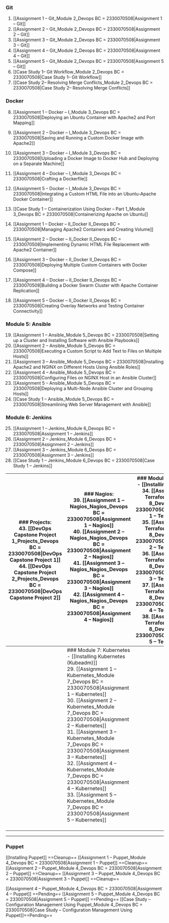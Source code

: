 
### Git
1. [[Assignment 1 – Git_Module 2_Devops BC = 2330070508|Assignment 1 – Git]]
2. [[Assignment 2 – Git_Module 2_Devops BC = 2330070508|Assignment 2 – Git]]
3. [[Assignment 3 – Git_Module 2_Devops BC = 2330070508|Assignment 3 – Git]]
4. [[Assignment 4 – Git_Module 2_Devops BC = 2330070508|Assignment 4 – Git]]
5. [[Assignment 5 – Git_Module 2_Devops BC = 2330070508|Assignment 5 – Git]]
6. [[Case Study 1– Git Workflow_Module 2_Devops BC = 2330070508|Case Study 1– Git Workflow]]
7. [[Case Study 2– Resolving Merge Conflicts_Module 2_Devops BC = 2330070508|Case Study 2– Resolving Merge Conflicts]]

### Docker
8. [[Assignment 1 – Docker – I_Module 3_Devops BC = 2330070508|Deploying an Ubuntu Container with Apache2 and Port Mapping]]
9. [[Assignment 2 – Docker – I_Module 3_Devops BC = 2330070508|Saving and Running a Custom Docker Image with Apache2]]
10. [[Assignment 3 – Docker – I_Module 3_Devops BC = 2330070508|Uploading a Docker Image to Docker Hub and Deploying on a Separate Machine]]
11. [[Assignment 4 – Docker – I_Module 3_Devops BC = 2330070508|Crafting a Dockerfile]]
12. [[Assignment 5 – Docker – I_Module 3_Devops BC = 2330070508|Integrating a Custom HTML File into an Ubuntu-Apache Docker Container]]
13. [[Case Study 1 – Containerization Using Docker – Part 1_Module 3_Devops BC = 2330070508|Containerizing Apache on Ubuntu]]  

14. [[Assignment 1 – Docker – II_Docker II_Devops BC = 2330070508|Managing Apache2 Containers and Creating Volume]] 
15. [[Assignment 2 – Docker – II_Docker II_Devops BC = 2330070508|Implementing Dynamic HTML File Replacement with Apache2 Container]] 
16. [[Assignment 3 – Docker – II_Docker II_Devops BC = 2330070508|Deploying Multiple Custom Containers with Docker Compose]] 
17. [[Assignment 4 – Docker – II_Docker II_Devops BC = 2330070508|Building a Docker Swarm Cluster with Apache Container Replication]] 
18. [[Assignment 5 – Docker – II_Docker II_Devops BC = 2330070508|Creating Overlay Networks and Testing Container Connectivity]] 

### Module 5: Ansible
19. [[Assignment 1 – Ansible_Module 5_Devops BC = 2330070508|Setting up a Cluster and Installing Software with Ansible Playbooks]]
20. [[Assignment 2 – Ansible_Module 5_Devops BC = 2330070508|Executing a Custom Script to Add Text to Files on Multiple Hosts]] 
21. [[Assignment 3 – Ansible_Module 5_Devops BC = 2330070508|Installing Apache2 and NGINX on Different Hosts Using Ansible Roles]]
22. [[Assignment 4 – Ansible_Module 5_Devops BC = 2330070508|Configuring Files on NGINX Host in an Ansible Cluster]]
23. [[Assignment 5 – Ansible_Module 5_Devops BC = 2330070508|Deploying a Multi-Node Ansible Cluster and Grouping Hosts]] 
24. [[Case Study 1 – Ansible_Module 5_Devops BC = 2330070508|Streamlining Web Server Management with Ansible]]

### Module 6: Jenkins
25. [[Assignment 1 – Jenkins_Module 6_Devops BC = 2330070508|Assignment 1 – Jenkins]]
26. [[Assignment 2 – Jenkins_Module 6_Devops BC = 2330070508|Assignment 2 – Jenkins]]
27. [[Assignment 3 – Jenkins_Module 6_Devops BC = 2330070508|Assignment 3 – Jenkins]]
28. [[Case Study 1 – Jenkins_Module 6_Devops BC = 2330070508|Case Study 1 – Jenkins]]


| ### Projects:<br>43. [[DevOps Capstone Project 1_Projects_Devops BC = 2330070508\|DevOps Capstone Project 1]] <br>44. [[DevOps Capstone Project 2_Projects_Devops BC = 2330070508\|DevOps Capstone Project 2]] <br> | ### Nagios:<br>39. [[Assignment 1 – Nagios_Nagios_Devops BC = 2330070508\|Assignment 1 – Nagios]]<br>40. [[Assignment 2 – Nagios_Nagios_Devops BC = 2330070508\|Assignment 2 – Nagios]] <br>41. [[Assignment 3 – Nagios_Nagios_Devops BC = 2330070508\|Assignment 3 – Nagios]] <br>42. [[Assignment 4 – Nagios_Nagios_Devops BC = 2330070508\|Assignment 4 – Nagios]]<br><br> | ### Module 8: Terraform<br>- [[Installing Terraform]]<br>34. [[Assignment 1 – Terraform_Module 8_Devops BC = 2330070508\|Assignment 1 – Terraform]]<br>35. [[Assignment 2 – Terraform_Module 8_Devops BC = 2330070508\|Assignment 2 – Terraform]] <br>36. [[Assignment 3 – Terraform_Module 8_Devops BC = 2330070508\|Assignment 3 – Terraform]] <br>37. [[Assignment 4 – Terraform_Module 8_Devops BC = 2330070508\|Assignment 4 – Terraform]]<br>38. [[Assignment 5 – Terraform_Module 8_Devops BC = 2330070508\|Assignment 5 – Terraform]] <br> |
| ---- | ---- | ---- |
|  | ### Module 7: Kubernetes<br>- [[Installing Kubernetes (Kubeadm)]]<br>29. [[Assignment 1 – Kubernetes_Module 7_Devops BC = 2330070508\|Assignment 1 – Kubernetes]]<br>30. [[Assignment 2 – Kubernetes_Module 7_Devops BC = 2330070508\|Assignment 2 – Kubernetes]]<br>31. [[Assignment 3 – Kubernetes_Module 7_Devops BC = 2330070508\|Assignment 3 – Kubernetes]] <br>32. [[Assignment 4 – Kubernetes_Module 7_Devops BC = 2330070508\|Assignment 4 – Kubernetes]]<br>33. [[Assignment 5 – Kubernetes_Module 7_Devops BC = 2330070508\|Assignment 5 – Kubernetes]] <br><br> |  |

---
### Puppet 
[[Installing Puppet]] ==Cleanup==
[[Assignment 1 – Puppet_Module 4_Devops BC = 2330070508|Assignment 1 – Puppet]] ==Cleanup==
[[Assignment 2 – Puppet_Module 4_Devops BC = 2330070508|Assignment 2 – Puppet]] ==Cleanup==
[[Assignment 3 – Puppet_Module 4_Devops BC = 2330070508|Assignment 3 – Puppet]] ==Cleanup==

[[Assignment 4 – Puppet_Module 4_Devops BC = 2330070508|Assignment 4 – Puppet]] ==Pending==
[[Assignment 5 – Puppet_Module 4_Devops BC = 2330070508|Assignment 5 – Puppet]] ==Pending==
[[Case Study – Configuration Management Using Puppet_Module 4_Devops BC = 2330070508|Case Study – Configuration Management Using Puppet]]==Pending==
